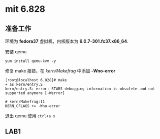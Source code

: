 # mit 6.828

## 准备工作

环境为 **fedora37** 虚拟机，内核版本为 **6.0.7-301.fc37.x86_64**.

安装 qemu
```shell
yum install qemu-kvm -y
```

修复 make 报错，在 *kern/Makefrag* 中添加 **-Wno-error**
```shell
[root@localhost 6.828]# make
+ as kern/entry.S
kern/entry.S: error: STABS debugging information is obsolete and not supported anymore [-Werror]

# kern/Makefrag:11
KERN_CFLAGS += -Wno-error
```

退出 qemu 使用 `ctrl+a x`

## LAB1
